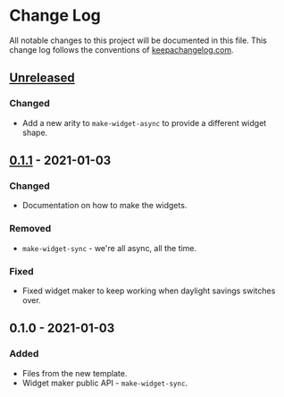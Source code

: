 # Change Log
All notable changes to this project will be documented in this file. This change log follows the conventions of [keepachangelog.com](http://keepachangelog.com/).

## [Unreleased]
### Changed
- Add a new arity to `make-widget-async` to provide a different widget shape.

## [0.1.1] - 2021-01-03
### Changed
- Documentation on how to make the widgets.

### Removed
- `make-widget-sync` - we're all async, all the time.

### Fixed
- Fixed widget maker to keep working when daylight savings switches over.

## 0.1.0 - 2021-01-03
### Added
- Files from the new template.
- Widget maker public API - `make-widget-sync`.

[Unreleased]: https://github.com/your-name/day10-clj/compare/0.1.1...HEAD
[0.1.1]: https://github.com/your-name/day10-clj/compare/0.1.0...0.1.1
